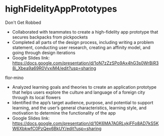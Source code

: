 # highFidelityAppPrototypes

Don't Get Robbed
 
- Collaborated with teammates to create a high-fidelity app prototype that secures backpacks from pickpockets
- Completed all parts of the design process, including writing a problem statement, conducting user research, creating an affinity model, and going through design iterations
- Google Slides link: https://docs.google.com/presentation/d/1oN7zZzSPo9Ax4hG3s0WrBiR38i_Xbea9a69R0VvxiM4/edit?usp=sharing


flor-mino

- Analyzed learning goals and theories to create an application prototype that helps users explore the culture and language of a foreign city through its local flowers
- Identified the app’s target audience, purpose, and potential to support learning, and the user’s general characteristics, learning style, and motivation to determine the functionality of the app
- Google Slides link: https://docs.google.com/presentation/d/10K6MA7AGRLykjFFo8AD7kS5KW6XbkwfC0PzQex6BkUY/edit?usp=sharing
